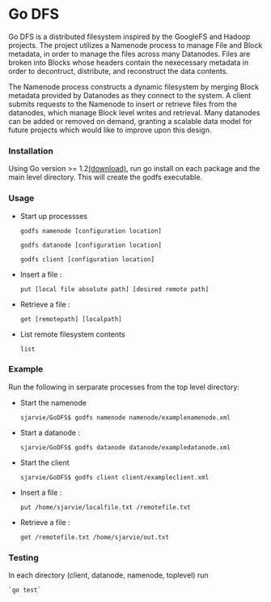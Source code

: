 # Go DFS

Go DFS is a distributed filesystem inspired by the GoogleFS and Hadoop projects. The project utilizes a Namenode process to manage File and Block metadata, in order to manage the files across many Datanodes. Files are broken into Blocks whose headers contain the nexecessary metadata in order to decontruct, distribute, and reconstruct the data contents. 

The Namenode process constructs a dynamic filesystem by merging Block metadata provided by Datanodes as they connect to the system. A client submits requests to the Namenode to insert or retrieve files from the datanodes, which manage Block level writes and retrieval. Many datanodes can be added or removed on demand, granting a scalable data model for future projects which would like to improve upon this design.


### Installation

Using Go version >= 1.2[(download)](https://www.google.com), run go install on each package and the main level directory. This will create the godfs executable.


### Usage

* Start up processses

	`godfs namenode [configuration location]`

	`godfs datanode [configuration location]`
	
	`godfs client [configuration location]`


* Insert a file :   
 
	`put [local file absolute path] [desired remote path]`
  
* Retrieve a file :  

	`get [remotepath] [localpath]`

* List remote filesystem contents

	`list`



### Example


Run the following in serparate processes from the top level directory:

* Start the namenode

	`sjarvie/GoDFS$ godfs namenode namenode/examplenamenode.xml`
	
* Start a datanode :

	`sjarvie/GoDFS$ godfs datanode datanode/exampledatanode.xml`

* Start the client

	`sjarvie/GoDFS$ godfs client client/exampleclient.xml`
	
* Insert a file :   
 
  	`put /home/sjarvie/localfile.txt /remotefile.txt`

  
* Retrieve a file :  

	`get /remotefile.txt /home/sjarvie/out.txt`
  
### Testing

In each directory (client, datanode, namenode, toplevel) run

	`go test`


